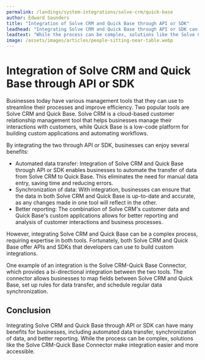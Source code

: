 ```yaml
---
permalink: /landings/system-integrations/solve-crm/quick-base
author: Edward Saunders
title: "Integration of Solve CRM and Quick Base through API or SDK"
leadhead: "Integrating Solve CRM and Quick Base through API or SDK can have many benefits for businesses, including automated data transfer, synchronization of data, and better reporting"
leadtext: "While the process can be complex, solutions like the Solve CRM-Quick Base Connector make integration easier and more accessible."
image: /assets/images/articles/people-sitting-near-table.webp
---
```

<div class="arttext">	<h1>Integration of Solve CRM and Quick Base through API or SDK</h1>
	<p>Businesses today have various management tools that they can use to streamline their processes and improve efficiency. Two popular tools are Solve CRM and Quick Base. Solve CRM is a cloud-based customer relationship management tool that helps businesses manage their interactions with customers, while Quick Base is a low-code platform for building custom applications and automating workflows.</p>
	<p>By integrating the two through API or SDK, businesses can enjoy several benefits:</p>
	<ul>
		<li>Automated data transfer: Integration of Solve CRM and Quick Base through API or SDK enables businesses to automate the transfer of data from Solve CRM to Quick Base. This eliminates the need for manual data entry, saving time and reducing errors.</li>
		<li>Synchronization of data: With integration, businesses can ensure that the data in both Solve CRM and Quick Base is up-to-date and accurate, as any changes made in one tool will reflect in the other.</li>
		<li>Better reporting: The combination of Solve CRM's customer data and Quick Base's custom applications allows for better reporting and analysis of customer interactions and business processes.</li>
	</ul>
	<p>However, integrating Solve CRM and Quick Base can be a complex process, requiring expertise in both tools. Fortunately, both Solve CRM and Quick Base offer APIs and SDKs that developers can use to build custom integrations.</p>
	<p>One example of an integration is the Solve CRM-Quick Base Connector, which provides a bi-directional integration between the two tools. The connector allows businesses to map fields between Solve CRM and Quick Base, set up rules for data transfer, and schedule regular data synchronization.</p>
	<h2>Conclusion</h2>
	<p>Integrating Solve CRM and Quick Base through API or SDK can have many benefits for businesses, including automated data transfer, synchronization of data, and better reporting. While the process can be complex, solutions like the Solve CRM-Quick Base Connector make integration easier and more accessible.</p>
</div>
